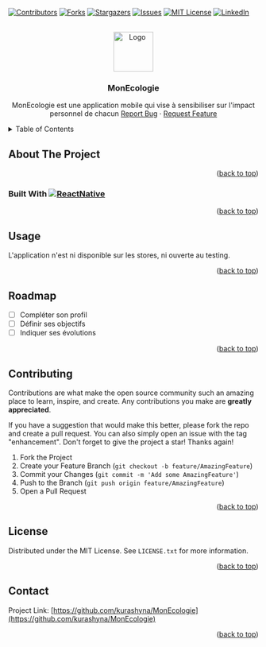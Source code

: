 <!-- Improved compatibility of back to top link: See: https://github.com/othneildrew/Best-README-Template/pull/73 -->
<a name="readme-top"></a>
<!--
    *** Thanks for checking out the Best-README-Template. If you have a suggestion
    *** that would make this better, please fork the repo and create a pull request
    *** or simply open an issue with the tag "enhancement".
    *** Don't forget to give the project a star!
    *** Thanks again! Now go create something AMAZING! :D
    -->



<!-- PROJECT SHIELDS -->
<!--
    *** I'm using markdown "reference style" links for readability.
    *** Reference links are enclosed in brackets [ ] instead of parentheses ( ).
    *** See the bottom of this document for the declaration of the reference variables
    *** for contributors-url, forks-url, etc. This is an optional, concise syntax you may use.
    *** https://www.markdownguide.org/basic-syntax/#reference-style-links
    -->

[![Contributors][contributors-shield]][contributors-url]
[![Forks][forks-shield]][forks-url]
[![Stargazers][stars-shield]][stars-url]
[![Issues][issues-shield]][issues-url]
[![MIT License][license-shield]][license-url]
[![LinkedIn][linkedin-shield]][linkedin-url]


<!-- PROJECT LOGO -->
<br />
<div align="center">
    <a href="https://github.com/kurashyna/monecologie">
        <img src="Sprite-001.png" alt="Logo" width="80" height="80">
    </a>

<h3 align="center">MonEcologie</h3>

<p align="center">
    MonEcologie est une application mobile qui vise à sensibiliser sur l'impact personnel de chacun
    <!--
    <br />
    <a href="https://github.com/kurashyna/MonEcologie"><strong>Explore the docs »</strong></a>
    <br />
    <br /> -->
    <!--
    <a href="https://github.com/kurashyna/MonEcologie">View Demo</a>
    · -->
    <a href="https://github.com/kurashyna/MonEcologie/issues">Report Bug</a>
    ·
    <a href="https://github.com/kurashyna/MonEcologie/issues">Request Feature</a>
    </p>
    </div>



<!-- TABLE OF CONTENTS -->
<details>
    <summary>Table of Contents</summary>
    <ol>
        <li>
            <a href="#about-the-project">About The Project</a>
            <ul>
                <li><a href="#built-with">Built With</a></li>
            </ul>
        </li>
        <!--
        <li>
            <a href="#getting-started">Getting Started</a>
            <ul>
                <li><a href="#prerequisites">Prerequisites</a></li>
                <li><a href="#installation">Installation</a></li>
            </ul>
        </li> -->
        <li><a href="#usage">Usage</a></li>
        <li><a href="#roadmap">Roadmap</a></li>
        <li><a href="#contributing">Contributing</a></li>
        <li><a href="#license">License</a></li>
        <li><a href="#contact">Contact</a></li>
        <li><a href="#acknowledgments">Acknowledgments</a></li>
    </ol>
</details>



<!-- ABOUT THE PROJECT -->

## About The Project
<!--
[![Product Name Screen Shot][product-screenshot]](https://example.com)
-->
<p align="right">(<a href="#readme-top">back to top</a>)</p>

### Built With [![ReactNative][ReactNative]][ReactNative-url]

<p align="right">(<a href="#readme-top">back to top</a>)</p>

<!-- GETTING STARTED -->
<!--
## Getting Started

This is an example of how you may give instructions on setting up your project locally.
To get a local copy up and running follow these simple example steps.

### Prerequisites

This is an example of how to list things you need to use the software and how to install them.

* npm

```sh
npm install npm@latest -g
```

### Installation

1. Get a free API Key at [https://example.com](https://example.com)
2. Clone the repo

```sh
git clone https://github.com/kurashyna/MonEcologie.git
```

3. Install NPM packages

```sh
npm install
```

4. Enter your API in `config.js`

```js
const API_KEY = 'ENTER YOUR API';
```

<p align="right">(<a href="#readme-top">back to top</a>)</p>


-->
<!-- USAGE EXAMPLES -->

## Usage

L'application n'est ni disponible sur les stores, ni ouverte au testing.

<p align="right">(<a href="#readme-top">back to top</a>)</p>



<!-- ROADMAP -->

## Roadmap

- [ ] Compléter son profil
- [ ] Définir ses objectifs
- [ ] Indiquer ses évolutions

<p align="right">(<a href="#readme-top">back to top</a>)</p>



<!-- CONTRIBUTING -->

## Contributing

Contributions are what make the open source community such an amazing place to learn, inspire, and create. Any
contributions you make are **greatly appreciated**.

If you have a suggestion that would make this better, please fork the repo and create a pull request. You can also
simply open an issue with the tag "enhancement".
Don't forget to give the project a star! Thanks again!

1. Fork the Project
2. Create your Feature Branch (`git checkout -b feature/AmazingFeature`)
3. Commit your Changes (`git commit -m 'Add some AmazingFeature'`)
4. Push to the Branch (`git push origin feature/AmazingFeature`)
5. Open a Pull Request

<p align="right">(<a href="#readme-top">back to top</a>)</p>



<!-- LICENSE -->

## License

Distributed under the MIT License. See `LICENSE.txt` for more information.

<p align="right">(<a href="#readme-top">back to top</a>)</p>



<!-- CONTACT -->

## Contact

<!-- Your Name - [@twitter_handle](https://twitter.com/twitter_handle) - email@email_client.com -->

Project Link: [https://github.com/kurashyna/MonEcologie](https://github.com/kurashyna/MonEcologie)

<p align="right">(<a href="#readme-top">back to top</a>)</p>



<!-- ACKNOWLEDGMENTS -->
<!--
## Acknowledgments

* []()
* []()
* []()

<p align="right">(<a href="#readme-top">back to top</a>)</p>
-->


<!-- MARKDOWN LINKS & IMAGES -->
<!-- https://www.markdownguide.org/basic-syntax/#reference-style-links -->

[contributors-shield]: https://img.shields.io/github/contributors/kurashyna/MonEcologie.svg?style=for-the-badge

[contributors-url]: https://github.com/kurashyna/MonEcologie/graphs/contributors

[forks-shield]: https://img.shields.io/github/forks/kurashyna/MonEcologie.svg?style=for-the-badge

[forks-url]: https://github.com/kurashyna/MonEcologie/network/members

[stars-shield]: https://img.shields.io/github/stars/kurashyna/MonEcologie.svg?style=for-the-badge

[stars-url]: https://github.com/kurashyna/MonEcologie/stargazers

[issues-shield]: https://img.shields.io/github/issues/kurashyna/MonEcologie.svg?style=for-the-badge

[issues-url]: https://github.com/kurashyna/MonEcologie/issues

[license-shield]: https://img.shields.io/github/license/kurashyna/MonEcologie.svg?style=for-the-badge

[license-url]: https://github.com/kurashyna/MonEcologie/blob/master/LICENSE.txt

[linkedin-shield]: https://img.shields.io/badge/-LinkedIn-black.svg?style=for-the-badge&logo=linkedin&colorB=555

[linkedin-url]: https://linkedin.com/in/lucas-le-menn-82493422b/

[product-screenshot]: images/screenshot.png

[Next.js]: https://img.shields.io/badge/next.js-000000?style=for-the-badge&logo=nextdotjs&logoColor=white

[Next-url]: https://nextjs.org/

[React.js]: https://img.shields.io/badge/React-20232A?style=for-the-badge&logo=react&logoColor=61DAFB

[React-url]: https://reactjs.org/

[ReactNative]: https://img.shields.io/badge/React%20Native-20232A?style=for-the-badge&logo=react&logoColor=61DAFB

[ReactNative-url]: https://reactnative.dev/

[Vue.js]: https://img.shields.io/badge/Vue.js-35495E?style=for-the-badge&logo=vuedotjs&logoColor=4FC08D

[Vue-url]: https://vuejs.org/

[Angular.io]: https://img.shields.io/badge/Angular-DD0031?style=for-the-badge&logo=angular&logoColor=white

[Angular-url]: https://angular.io/

[Svelte.dev]: https://img.shields.io/badge/Svelte-4A4A55?style=for-the-badge&logo=svelte&logoColor=FF3E00

[Svelte-url]: https://svelte.dev/

[Laravel.com]: https://img.shields.io/badge/Laravel-FF2D20?style=for-the-badge&logo=laravel&logoColor=white

[Laravel-url]: https://laravel.com

[Bootstrap.com]: https://img.shields.io/badge/Bootstrap-563D7C?style=for-the-badge&logo=bootstrap&logoColor=white

[Bootstrap-url]: https://getbootstrap.com

[JQuery.com]: https://img.shields.io/badge/jQuery-0769AD?style=for-the-badge&logo=jquery&logoColor=white

[JQuery-url]: https://jquery.com
